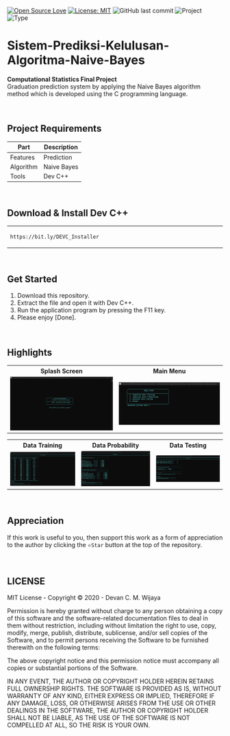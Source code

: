 [![Open Source Love](https://badges.frapsoft.com/os/v1/open-source.svg?style=flat)](https://github.com/ellerbrock/open-source-badges/)
[![License: MIT](https://img.shields.io/badge/License-MIT-blue.svg?logo=github&color=%23F7DF1E)](https://opensource.org/licenses/MIT)
![GitHub last commit](https://img.shields.io/github/last-commit/dcmwijaya/Sistem-Prediksi-Kelulusan-Algoritma-Naive-Bayes?logo=Codeforces&logoColor=white&color=%23F7DF1E)
![Project](https://img.shields.io/badge/Project-Desktop-light.svg?style=flat&logo=c&logoColor=white&color=%23F7DF1E)
![Type](https://img.shields.io/badge/Type-Campus%20Assignment-light.svg?style=flat&logo=gitbook&logoColor=white&color=%23F7DF1E)

# Sistem-Prediksi-Kelulusan-Algoritma-Naive-Bayes
<strong>Computational Statistics Final Project</strong><br>
Graduation prediction system by applying the Naive Bayes algorithm method which is developed using the C programming language.

<br>

## Project Requirements
| Part | Description |
| --- | --- |
| Features | Prediction |
| Algorithm | Naive Bayes |
| Tools | Dev C++ |

<br>

## Download & Install Dev C++

<table><tr><td width="840">
  
```
https://bit.ly/DEVC_Installer
```

</td></tr></table>

<br>

## Get Started
1. Download this repository.<br>
2. Extract the file and open it with Dev C++.<br>
3. Run the application program by pressing the F11 key.<br>
4. Please enjoy [Done].

<br>

## Highlights
<table>
<tr>
<th width="420">Splash Screen</th>
<th width="420">Main Menu</th>
</tr>
<tr>
<td><img src="Documentation/Splash Screen.jpg" alt="splash-screen"></td>
<td><img src="Documentation/Main Menu.jpg" alt="main-menu"></td>
</tr>
</table>
<table>
<tr>
<th width="280">Data Training</th>
<th width="280">Data Probability</th>
<th width="280">Data Testing</th>
</tr>
<tr>
<td><img src="Documentation/Data Training.jpg" alt="data-training"></td>
<td><img src="Documentation/Data Probability.jpg" alt="data-probability"></td>
<td><img src="Documentation/Data Testing.jpg" alt="data-testing"></td>
</tr>
</table>

<br>

## Appreciation
If this work is useful to you, then support this work as a form of appreciation to the author by clicking the ``` ⭐Star ``` button at the top of the repository.

<br>

## LICENSE
MIT License - Copyright © 2020 - Devan C. M. Wijaya

Permission is hereby granted without charge to any person obtaining a copy of this software and the software-related documentation files to deal in them without restriction, including without limitation the right to use, copy, modify, merge, publish, distribute, sublicense, and/or sell copies of the Software, and to permit persons receiving the Software to be furnished therewith on the following terms:

The above copyright notice and this permission notice must accompany all copies or substantial portions of the Software.

IN ANY EVENT, THE AUTHOR OR COPYRIGHT HOLDER HEREIN RETAINS FULL OWNERSHIP RIGHTS. THE SOFTWARE IS PROVIDED AS IS, WITHOUT WARRANTY OF ANY KIND, EITHER EXPRESS OR IMPLIED, THEREFORE IF ANY DAMAGE, LOSS, OR OTHERWISE ARISES FROM THE USE OR OTHER DEALINGS IN THE SOFTWARE, THE AUTHOR OR COPYRIGHT HOLDER SHALL NOT BE LIABLE, AS THE USE OF THE SOFTWARE IS NOT COMPELLED AT ALL, SO THE RISK IS YOUR OWN.
